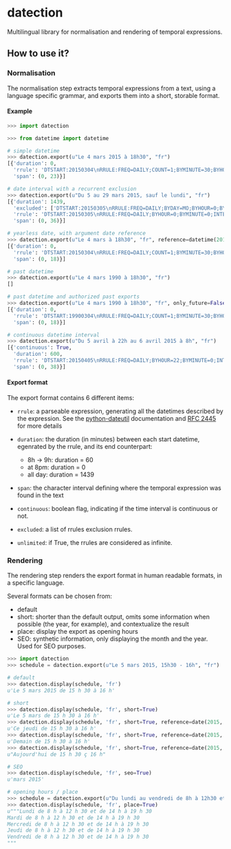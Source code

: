 # datection
Multilingual library for normalisation and rendering of temporal expressions.

## How to use it?

### Normalisation
The normalisation step extracts temporal expressions from a text, using a language specific grammar, and exports them into a short, storable format.

#### Example

```python
>>> import datection

>>> from datetime import datetime

# simple datetime
>>> datection.export(u"Le 4 mars 2015 à 18h30", "fr")
[{'duration': 0,
  'rrule': 'DTSTART:20150304\nRRULE:FREQ=DAILY;COUNT=1;BYMINUTE=30;BYHOUR=18',
  'span': (0, 23)}]

# date interval with a recurrent exclusion
>>> datection.export(u"Du 5 au 29 mars 2015, sauf le lundi", "fr")
[{'duration': 1439,
  'excluded': ['DTSTART:20150305\nRRULE:FREQ=DAILY;BYDAY=MO;BYHOUR=0;BYMINUTE=0;UNTIL=20150329T000000'],
  'rrule': 'DTSTART:20150305\nRRULE:FREQ=DAILY;BYHOUR=0;BYMINUTE=0;INTERVAL=1;UNTIL=20150329',
  'span': (0, 36)}]

# yearless date, with argument date reference
>>> datection.export(u"Le 4 mars à 18h30", "fr", reference=datetime(2015, 1, 1))
[{'duration': 0,
  'rrule': 'DTSTART:20150304\nRRULE:FREQ=DAILY;COUNT=1;BYMINUTE=30;BYHOUR=18',
  'span': (0, 18)}]

# past datetime
>>> datection.export(u"Le 4 mars 1990 à 18h30", "fr")
[]

# past datetime and authorized past exports
>>> datection.export(u"Le 4 mars 1990 à 18h30", "fr", only_future=False)
[{'duration': 0,
  'rrule': 'DTSTART:19900304\nRRULE:FREQ=DAILY;COUNT=1;BYMINUTE=30;BYHOUR=18',
  'span': (0, 18)}]

# continuous datetime interval
>>> datection.export(u"Du 5 avril à 22h au 6 avril 2015 à 8h", "fr")
[{'continuous': True,
  'duration': 600,
  'rrule': 'DTSTART:20150405\nRRULE:FREQ=DAILY;BYHOUR=22;BYMINUTE=0;INTERVAL=1;UNTIL=20150406T235959',
  'span': (0, 38)}]

```

#### Export format

The export format contains 6 different items:

* ``rrule``: a parseable expression, generating all the datetimes described by the expression. See the [python-dateutil](http://labix.org/python-dateutil) documentation and [RFC 2445](http://www.ietf.org/rfc/rfc2445.txt) for more details
* ``duration``: the duration (in minutes) between each start datetime, egenrated by the rrule, and its end counterpart:

  - 8h → 9h: duration = 60
  - at 8pm: duration = 0
  - all day: duration = 1439

* ``span``: the character interval defining where the temporal expression was found in the text
* ``continuous``: boolean flag, indicating if the time interval is continuous or not.
* ``excluded``: a list of rrules exclusion rrules.
* ``unlimited``: if True, the rrules are considered as infinite.

### Rendering

The rendering step renders the export format in human readable formats, in a specific language.

Several formats can be chosen from:

 * default
 * short: shorter than the default output, omits some information when possible (the year, for example), and contextualize the result
 * place: display the export as opening hours
 * SEO: synthetic information, only displaying the month and the year. Used for SEO purposes.

```python
>>> import datection
>>> schedule = datection.export(u"Le 5 mars 2015, 15h30 - 16h", "fr")

# default
>>> datection.display(schedule, 'fr')
u'Le 5 mars 2015 de 15 h 30 à 16 h'

# short
>>> datection.display(schedule, 'fr', short=True)
u'Le 5 mars de 15 h 30 à 16 h'
>>> datection.display(schedule, 'fr', short=True, reference=date(2015, 3, 3))
u'Ce jeudi de 15 h 30 à 16 h'
>>> datection.display(schedule, 'fr', short=True, reference=date(2015, 3, 4))
u'Demain de 15 h 30 à 16 h'
>>> datection.display(schedule, 'fr', short=True, reference=date(2015, 3, 5))
u"Aujourd'hui de 15 h 30 ç 16 h"

# SEO
>>> datection.display(schedule, 'fr', seo=True)
u'mars 2015'

# opening hours / place
>>> schedule = datection.export(u"Du lundi au vendredi de 8h à 12h30 et de 14h à 19h30", "fr")
>>> datection.display(schedule, 'fr', place=True)
u"""Lundi de 8 h à 12 h 30 et de 14 h à 19 h 30
Mardi de 8 h à 12 h 30 et de 14 h à 19 h 30
Mercredi de 8 h à 12 h 30 et de 14 h à 19 h 30
Jeudi de 8 h à 12 h 30 et de 14 h à 19 h 30
Vendredi de 8 h à 12 h 30 et de 14 h à 19 h 30
"""
```

